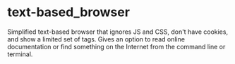# text-based_browser
Simplified  text-based browser that ignores JS and CSS, don't have cookies, and show a limited set of tags. Gives an option to read online documentation or find something on the Internet from the command line or terminal.
